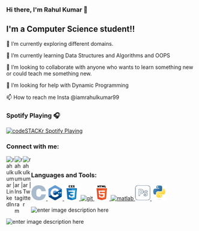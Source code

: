 ### Hi there, I'm Rahul Kumar 👋

## I'm a Computer Science student!!

🔭 I’m currently exploring different domains.

🌱 I’m currently learning Data Structures and Algorithms and OOPS

👯 I’m looking to collaborate with anyone who wants to learn something new or could teach me something new.

🤝 I’m looking for help with Dynamic Programming

📫 How to reach me Insta @iamrahulkumar99

### Spotify Playing 🎧

[<img src="https://now-playing-codestackr.vercel.app/api/spotify-playing" alt="codeSTACKr Spotify Playing" width="350" />](https://open.spotify.com/user/a4xfrq6j3i8dau9djhhbujq1j)

### Connect with me:

[<img align="left" alt="rahulkumar | LinkedIn" width="22px" src="https://cdn.jsdelivr.net/npm/simple-icons@v3/icons/linkedin.svg" />][linkedin]
[<img align="left" alt="rahulkumar | Instagram" width="22px" src="https://cdn.jsdelivr.net/npm/simple-icons@v3/icons/instagram.svg" />][instagram]
[<img align="left" alt="rahulkumar | Twitter" width="22px" src="https://cdn.jsdelivr.net/npm/simple-icons@v3/icons/twitter.svg" />][twitter]
</br>

<h3 align="left">Languages and Tools:</h3>
<p align="left"> <a href="https://www.cprogramming.com/" target="_blank"> <img src="https://raw.githubusercontent.com/devicons/devicon/master/icons/c/c-original.svg" alt="c" width="40" height="40"/> </a> <a href="https://www.w3schools.com/cpp/" target="_blank"> <img src="https://raw.githubusercontent.com/devicons/devicon/master/icons/cplusplus/cplusplus-original.svg" alt="cplusplus" width="40" height="40"/> </a> <a href="https://www.w3schools.com/css/" target="_blank"> <img src="https://raw.githubusercontent.com/devicons/devicon/master/icons/css3/css3-original-wordmark.svg" alt="css3" width="40" height="40"/> </a> <a href="https://git-scm.com/" target="_blank"> <img src="https://www.vectorlogo.zone/logos/git-scm/git-scm-icon.svg" alt="git" width="40" height="40"/> </a> <a href="https://www.w3.org/html/" target="_blank"> <img src="https://raw.githubusercontent.com/devicons/devicon/master/icons/html5/html5-original-wordmark.svg" alt="html5" width="40" height="40"/> </a> <a href="https://www.mathworks.com/" target="_blank"> <img src="https://raw.githubusercontent.com/simple-icons/simple-icons/master/icons/mathworks.svg" alt="matlab" width="40" height="40"/> </a> <a href="https://www.photoshop.com/en" target="_blank"> <img src="https://raw.githubusercontent.com/devicons/devicon/master/icons/photoshop/photoshop-line.svg" alt="photoshop" width="40" height="40"/> </a> <a href="https://www.python.org" target="_blank"> <img src="https://raw.githubusercontent.com/devicons/devicon/master/icons/python/python-original.svg" alt="python" width="40" height="40"/> </a> </p>

![enter image description here](https://github-readme-stats.vercel.app/api?username=585rahulkumar&theme=yeblu&show_icons=true)

![enter image description here](https://github-readme-stats.vercel.app/api/top-langs?username=585rahulkumar&theme=onedark)

[twitter]: https://twitter.com/iamrahulkumar99
[instagram]: https://www.instagram.com/iamrahulkumar99/
[linkedin]: https://www.linkedin.com/in/rahul-kumar-1b37381b9/

